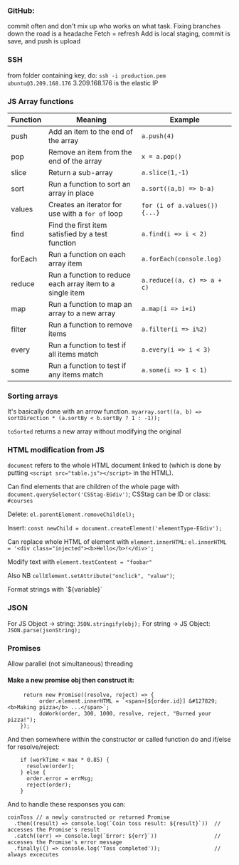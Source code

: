 ### GitHub: 
commit often and don't mix up who works on what task. Fixing branches down the road is a headache
Fetch = refresh
Add is local staging, commit is save, and push is upload

### SSH 
from folder containing key, do:
`ssh -i production.pem ubuntu@3.209.168.176`
3.209.168.176 is the elastic IP

### JS Array functions

| Function | Meaning                                                   | Example                       |
| -------- | --------------------------------------------------------- | ----------------------------- |
| push     | Add an item to the end of the array                       | `a.push(4)`                   |
| pop      | Remove an item from the end of the array                  | `x = a.pop()`                 |
| slice    | Return a sub-array                                        | `a.slice(1,-1)`               |
| sort     | Run a function to sort an array in place                  | `a.sort((a,b) => b-a)`        |
| values   | Creates an iterator for use with a `for of` loop          | `for (i of a.values()) {...}` |
| find     | Find the first item satisfied by a test function          | `a.find(i => i < 2)`          |
| forEach  | Run a function on each array item                         | `a.forEach(console.log)`      |
| reduce   | Run a function to reduce each array item to a single item | `a.reduce((a, c) => a + c)`   |
| map      | Run a function to map an array to a new array             | `a.map(i => i+i)`             |
| filter   | Run a function to remove items                            | `a.filter(i => i%2)`          |
| every    | Run a function to test if all items match                 | `a.every(i => i < 3)`         |
| some     | Run a function to test if any items match                 | `a.some(i => 1 < 1)`          |

### Sorting arrays
It's basically done with an arrow function. 
`myarray.sort((a, b) => sortDirection * (a.sortBy < b.sortBy ? 1 : -1));`

`toSorted` returns a new array without modifying the original

### HTML modification from JS
`document` refers to the whole HTML document linked to (which is done by putting `<script src="table.js"></script>` in the HTML). 

Can find elements that are children of the whole page with `document.querySelector('CSStag-EGdiv')`;
CSStag can be ID or class: `#courses`

Delete: `el.parentElement.removeChild(el);`

Insert: `const newChild = document.createElement('elementType-EGdiv');`

Can replace whole HTML of element with `element.innerHTML`: `el.innerHTML = '<div class="injected"><b>Hello</b>!</div>';`

Modify text with `element.textContent = "foobar"`

Also NB `cellElement.setAttribute("onclick", "value")`;

Format strings with \`${variable}\`

### JSON
For JS Object -> string: `JSON.stringify(obj);`
For string -> JS Object: `JSON.parse(jsonString);`

### Promises
Allow parallel (not simultaneous) threading

#### Make a new promise obj then construct it:
```
     return new Promise((resolve, reject) => {
          order.element.innerHTML = `<span>[${order.id}] &#127829; <b>Making pizza</b> ...</span>`;
          doWork(order, 300, 1000, resolve, reject, "Burned your pizza!");
    });
```
And then somewhere within the constructor or called function do and if/else for resolve/reject:
```
    if (workTime < max * 0.85) {
      resolve(order);
    } else {
      order.error = errMsg;
      reject(order);
    }
```
And to handle these responses you can:
```
coinToss // a newly constructed or returned Promise
  .then((result) => console.log(`Coin toss result: ${result}`))  // accesses the Promise's result
  .catch((err) => console.log(`Error: ${err}`))                  // accesses the Promise's error message
  .finally(() => console.log('Toss completed'));                 // always excecutes
```
